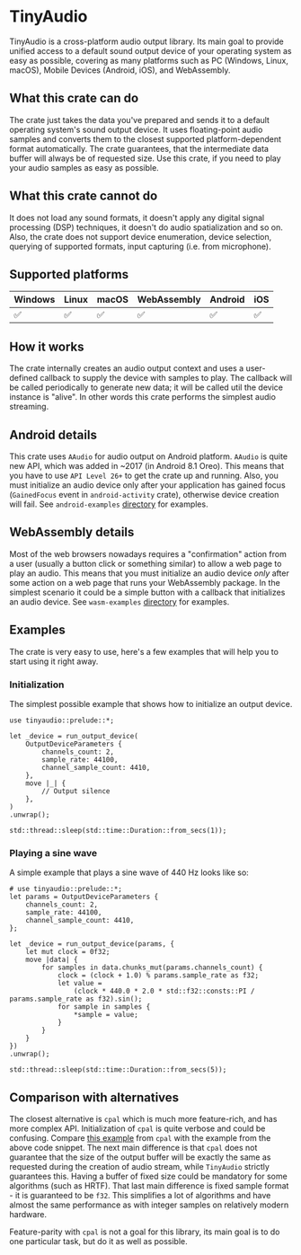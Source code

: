 # TinyAudio

TinyAudio is a cross-platform audio output library. Its main goal to provide unified access to
a default sound output device of your operating system as easy as possible, covering as many platforms
such as PC (Windows, Linux, macOS), Mobile Devices (Android, iOS), and WebAssembly.

## What this crate can do

The crate just takes the data you've prepared and sends it to a default operating system's sound output
device. It uses floating-point audio samples and converts them to the closest supported platform-dependent
format automatically. The crate guarantees, that the intermediate data buffer will always be of requested size.
Use this crate, if you need to play your audio samples as easy as possible.

## What this crate cannot do

It does not load any sound formats, it doesn't apply any digital signal processing (DSP) techniques, it
doesn't do audio spatialization and so on. Also, the crate does not support device enumeration, device
selection, querying of supported formats, input capturing (i.e. from microphone).

## Supported platforms

| Windows | Linux | macOS | WebAssembly | Android | iOS |
|---------|-------|-------|-------------|---------|-----|
| ✅       | ✅     | ✅    | ✅           | ✅       | ✅  |

## How it works

The crate internally creates an audio output context and uses a user-defined callback to supply the device
with samples to play. The callback will be called periodically to generate new data; it will be called util
the device instance is "alive". In other words this crate performs the simplest audio streaming.

## Android details

This crate uses `AAudio` for audio output on Android platform. `AAudio` is quite new API, which was added in ~2017 
(in Android 8.1 Oreo). This means that you have to use `API Level 26+` to get the crate up and running. Also, you must
initialize an audio device only after your application has gained focus (`GainedFocus` event in `android-activity` crate),
otherwise device creation will fail. See `android-examples` 
[directory](https://github.com/mrDIMAS/tinyaudio/tree/main/android-examples) for examples. 

## WebAssembly details

Most of the web browsers nowadays requires a "confirmation" action from a user (usually a button click or something similar) to 
allow a web page to play an audio. This means that you must initialize an audio device _only_ after some action on
a web page that runs your WebAssembly package. In the simplest scenario it could be a simple button with a callback
that initializes an audio device. See `wasm-examples` [directory](https://github.com/mrDIMAS/tinyaudio/tree/main/android-examples)
for examples.

## Examples

The crate is very easy to use, here's a few examples that will help you to start using it right away.

### Initialization

The simplest possible example that shows how to initialize an output device.

```rust,no_run
use tinyaudio::prelude::*;

let _device = run_output_device(
    OutputDeviceParameters {
        channels_count: 2,
        sample_rate: 44100,
        channel_sample_count: 4410,
    },
    move |_| {
        // Output silence
    },
)
.unwrap();

std::thread::sleep(std::time::Duration::from_secs(1));
```

### Playing a sine wave

A simple example that plays a sine wave of 440 Hz looks like so:

```rust,no_run
# use tinyaudio::prelude::*;
let params = OutputDeviceParameters {
    channels_count: 2,
    sample_rate: 44100,
    channel_sample_count: 4410,
};

let _device = run_output_device(params, {
    let mut clock = 0f32;
    move |data| {
        for samples in data.chunks_mut(params.channels_count) {
            clock = (clock + 1.0) % params.sample_rate as f32;
            let value =
                (clock * 440.0 * 2.0 * std::f32::consts::PI / params.sample_rate as f32).sin();
            for sample in samples {
                *sample = value;
            }
        }
    }
})
.unwrap();

std::thread::sleep(std::time::Duration::from_secs(5));
```

## Comparison with alternatives

The closest alternative is `cpal` which is much more feature-rich, and has more complex API. Initialization of
`cpal` is quite verbose and could be confusing.
Compare [this example](https://github.com/RustAudio/cpal/blob/f43d36e55494993bbbde3299af0c53e5cdf4d4cf/examples/beep.rs)
from `cpal` with the example from the above code snippet. The next main difference is that `cpal` does not guarantee
that the size of the output buffer will be exactly the same as requested during the creation of audio stream, while
`TinyAudio` strictly guarantees this. Having a buffer of fixed size could be mandatory for some algorithms (such as
HRTF). That last main difference is fixed sample format - it is guaranteed to be `f32`. This simplifies a lot of
algorithms and have almost the same performance as with integer samples on relatively modern hardware.

Feature-parity with `cpal` is not a goal for this library, its main goal is to do one particular task, but do it as well
as possible.